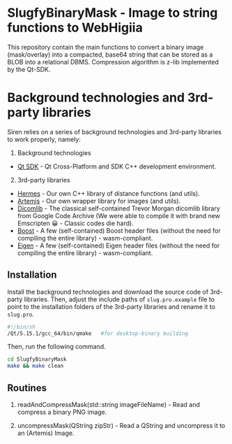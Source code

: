 # SlugfyBinaryMask - Image to string functions to WebHigiia

This repository contain the main functions to convert a binary image (mask/overlay) into a compacted, base64 string that can be stored as a BLOB into a relational DBMS.
Compression algorithm is z-lib implemented by the Qt-SDK.

# Background technologies and 3rd-party libraries

Siren relies on a series of background technologies and 3rd-party libraries to work properly, namely:

1. Background technologies

- [Qt SDK][qt] - Qt Cross-Platform and SDK C++ development environment.

2. 3rd-party libraries

- [Hermes][hermes] - Our own C++ library of distance functions (and utils).
- [Artemis][artemis] - Our own wrapper library for images (and utils).
- [Dicomlib][dicomlib] - The classical self-contained Trevor Morgan dicomlib library from Google Code Archive (We were able to compile it with brand new Emscripten 😀 - Classic codes die hard).
- [Boost][boost] - A few (self-contained) Boost header files (without the need for compiling the entire library) - wasm-compliant.
- [Eigen][eigen] - A few (self-contained) Eigen header files (without the need for compiling the entire library) - wasm-compliant.


## Installation

Install the background technologies and download the source code of 3rd-party libraries.
Then, adjust the include paths of `slug.pro.example` file to point to the installation folders of the 3rd-party libraries and rename it to `slug.pro`.

```sh
#!/bin/sh
/Qt/5.15.1/gcc_64/bin/qmake   #for desktop-binary building
```


Then, run the following command.

```sh
cd SlugfyBinaryMask
make && make clean
```

## Routines

1. readAndCompressMask(std::string imageFileName) - Read and compress a binary PNG image.

2.  uncompressMask(QString zipStr) - Read a QString and uncompress it to an (Artemis) Image.


[//]: # (These are reference links used in the body of this note and get stripped out when the markdown processor does its job. There is no need to format it nicely because it shouldn't be seen. Thanks SO - http://stackoverflow.com/questions/4823468/store-comments-in-markdown-syntax)

   [siren]: <https://github.com/marcosivni/siren>
   [higiiaddl]: <https://github.com/marcosivni/webhigiia/blob/main/model/Higiia_DDL.sql>
   [qt]: <https://www.qt.io/download>
   [ws]: <https://github.com/marcosivni/siren_web_socket>
   [ems]: <https://emscripten.org/docs/introducing_emscripten/index.html>
   [hermes]: <https://github.com/marcosivni/hermes>
   [artemis]: <https://github.com/marcosivni/artemis>
   [dicomlib]: <https://github.com/marcosivni/dicomlib>
   [boost]: <https://www.boost.org/>
   [eigen]: <https://eigen.tuxfamily.org/>
   [model]: <https://github.com/marcosivni/wia-spine/blob/main/model/Model.md>
   
